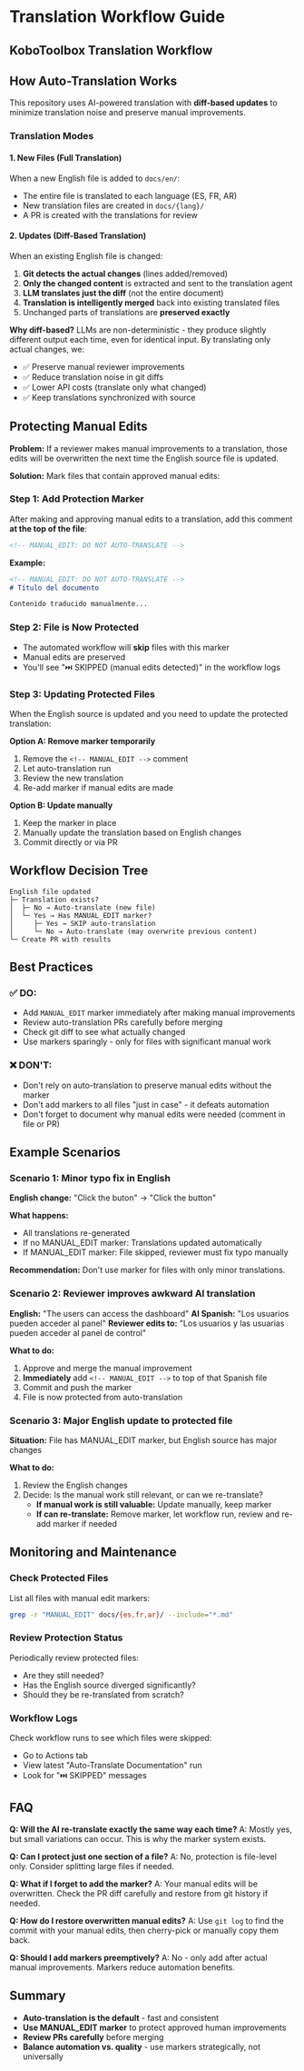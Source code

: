 # Translation Workflow Guide

## KoboToolbox Translation Workflow

## How Auto-Translation Works

This repository uses AI-powered translation with **diff-based updates** to minimize translation noise and preserve manual improvements.

### Translation Modes

#### 1. New Files (Full Translation)
When a new English file is added to `docs/en/`:
- The entire file is translated to each language (ES, FR, AR)
- New translation files are created in `docs/{lang}/`
- A PR is created with the translations for review

#### 2. Updates (Diff-Based Translation)
When an existing English file is changed:
1. **Git detects the actual changes** (lines added/removed)
2. **Only the changed content** is extracted and sent to the translation agent
3. **LLM translates just the diff** (not the entire document)
4. **Translation is intelligently merged** back into existing translated files
5. Unchanged parts of translations are **preserved exactly**

**Why diff-based?** LLMs are non-deterministic - they produce slightly different output each time, even for identical input. By translating only actual changes, we:
- ✅ Preserve manual reviewer improvements
- ✅ Reduce translation noise in git diffs
- ✅ Lower API costs (translate only what changed)
- ✅ Keep translations synchronized with source

## Protecting Manual Edits

**Problem:** If a reviewer makes manual improvements to a translation, those edits will be overwritten the next time the English source file is updated.

**Solution:** Mark files that contain approved manual edits:

### Step 1: Add Protection Marker

After making and approving manual edits to a translation, add this comment **at the top of the file**:

```html
<!-- MANUAL_EDIT: DO NOT AUTO-TRANSLATE -->
```

**Example:**

```markdown
<!-- MANUAL_EDIT: DO NOT AUTO-TRANSLATE -->
# Título del documento

Contenido traducido manualmente...
```

### Step 2: File is Now Protected

- The automated workflow will **skip** files with this marker
- Manual edits are preserved
- You'll see "⏭️ SKIPPED (manual edits detected)" in the workflow logs

### Step 3: Updating Protected Files

When the English source is updated and you need to update the protected translation:

**Option A: Remove marker temporarily**
1. Remove the `<!-- MANUAL_EDIT -->` comment
2. Let auto-translation run
3. Review the new translation
4. Re-add marker if manual edits are made

**Option B: Update manually**
1. Keep the marker in place
2. Manually update the translation based on English changes
3. Commit directly or via PR

## Workflow Decision Tree

```
English file updated
├─ Translation exists?
│  ├─ No → Auto-translate (new file)
│  └─ Yes → Has MANUAL_EDIT marker?
│     ├─ Yes → SKIP auto-translation
│     └─ No → Auto-translate (may overwrite previous content)
└─ Create PR with results
```

## Best Practices

### ✅ DO:
- Add `MANUAL_EDIT` marker immediately after making manual improvements
- Review auto-translation PRs carefully before merging
- Check git diff to see what actually changed
- Use markers sparingly - only for files with significant manual work

### ❌ DON'T:
- Don't rely on auto-translation to preserve manual edits without the marker
- Don't add markers to all files "just in case" - it defeats automation
- Don't forget to document why manual edits were needed (comment in file or PR)

## Example Scenarios

### Scenario 1: Minor typo fix in English

**English change:** "Click the buton" → "Click the button"

**What happens:**
- All translations re-generated
- If no MANUAL_EDIT marker: Translations updated automatically
- If MANUAL_EDIT marker: File skipped, reviewer must fix typo manually

**Recommendation:** Don't use marker for files with only minor translations.

### Scenario 2: Reviewer improves awkward AI translation

**English:** "The users can access the dashboard"
**AI Spanish:** "Los usuarios pueden acceder al panel"
**Reviewer edits to:** "Los usuarios y las usuarias pueden acceder al panel de control"

**What to do:**
1. Approve and merge the manual improvement
2. **Immediately** add `<!-- MANUAL_EDIT -->` to top of that Spanish file
3. Commit and push the marker
4. File is now protected from auto-translation

### Scenario 3: Major English update to protected file

**Situation:** File has MANUAL_EDIT marker, but English source has major changes

**What to do:**
1. Review the English changes
2. Decide: Is the manual work still relevant, or can we re-translate?
   - **If manual work is still valuable:** Update manually, keep marker
   - **If can re-translate:** Remove marker, let workflow run, review and re-add marker if needed

## Monitoring and Maintenance

### Check Protected Files

List all files with manual edit markers:

```bash
grep -r "MANUAL_EDIT" docs/{es,fr,ar}/ --include="*.md"
```

### Review Protection Status

Periodically review protected files:
- Are they still needed?
- Has the English source diverged significantly?
- Should they be re-translated from scratch?

### Workflow Logs

Check workflow runs to see which files were skipped:
- Go to Actions tab
- View latest "Auto-Translate Documentation" run
- Look for "⏭️ SKIPPED" messages

## FAQ

**Q: Will the AI re-translate exactly the same way each time?**
A: Mostly yes, but small variations can occur. This is why the marker system exists.

**Q: Can I protect just one section of a file?**
A: No, protection is file-level only. Consider splitting large files if needed.

**Q: What if I forget to add the marker?**
A: Your manual edits will be overwritten. Check the PR diff carefully and restore from git history if needed.

**Q: How do I restore overwritten manual edits?**
A: Use `git log` to find the commit with your manual edits, then cherry-pick or manually copy them back.

**Q: Should I add markers preemptively?**
A: No - only add after actual manual improvements. Markers reduce automation benefits.

## Summary

- **Auto-translation is the default** - fast and consistent
- **Use MANUAL_EDIT marker** to protect approved human improvements  
- **Review PRs carefully** before merging
- **Balance automation vs. quality** - use markers strategically, not universally
